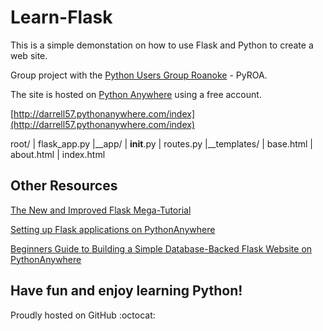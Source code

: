 # Learn-Flask

This is a simple demonstation on how to use Flask and Python to create a web site.

Group project with the [Python Users Group Roanoke](https://meetingplace.io/pyroa) - PyROA.

The site is hosted on [Python Anywhere](https://www.pythonanywhere.com/) using a free account.

[http://darrell57.pythonanywhere.com/index](http://darrell57.pythonanywhere.com/index)

root/
|   flask_app.py
|__app/
   |   __init__.py
   |  routes.py
   |__templates/
      |   base.html
      |   about.html
      |   index.html

## Other Resources

[The New and Improved Flask Mega-Tutorial](https://courses.miguelgrinberg.com/)

[Setting up Flask applications on PythonAnywhere](https://help.pythonanywhere.com/pages/Flask/)

[Beginners Guide to Building a Simple Database-Backed Flask Website on PythonAnywhere](https://blog.pythonanywhere.com/121/)

## Have fun and enjoy learning Python! 

Proudly hosted on GitHub :octocat:
